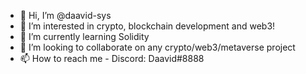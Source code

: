 - 👋 Hi, I’m @daavid-sys
- 👀 I’m interested in crypto, blockchain development and web3!
- 🌱 I’m currently learning Solidity
- 💞️ I’m looking to collaborate on any crypto/web3/metaverse project
- 📫 How to reach me - Discord: Daavid#8888

<!---
daavid-sys/daavid-sys is a ✨ special ✨ repository because its `README.md` (this file) appears on your GitHub profile.
You can click the Preview link to take a look at your changes.
--->
